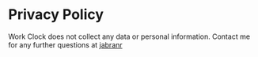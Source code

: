 # Privacy Policy

Work Clock does not collect any data or personal information. Contact me for any further questions at [jabranr](https://twitter.com/jabranr)